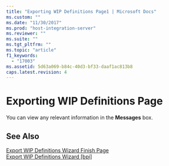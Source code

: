 ```yaml
---
title: "Exporting WIP Definitions Page1 | Microsoft Docs"
ms.custom: ""
ms.date: "11/30/2017"
ms.prod: "host-integration-server"
ms.reviewer: ""
ms.suite: ""
ms.tgt_pltfrm: ""
ms.topic: "article"
f1_keywords: 
  - "17003"
ms.assetid: 5d63a069-b84c-40d3-bf33-daaf1ac813b8
caps.latest.revision: 4
---
```

# Exporting WIP Definitions Page
You can view any relevant information in the **Messages** box.  
  
## See Also  
 [Export WIP Definitions Wizard Finish Page](../core/export-wip-definitions-wizard-finish-page1.md)   
 [Export WIP Definitions Wizard &#91;bpi&#93;](http://msdn.microsoft.com/en-us/79ca2db4-390b-4a04-9681-988d85456475)